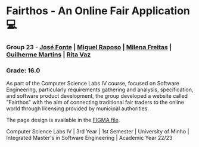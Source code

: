 # Fairthos - An Online Fair Application 💻
### Group 23 - [José Fonte](https://github.com/josefonte) | [Miguel Raposo](https://github.com/MiguelRaposo) | [Milena Freitas](https://github.com/freitasmillena) | [Guilherme Martins](https://github.com/GuiSSMartins) | [Rita Vaz](https://github.com/ritavaz02)  
### Grade: 16.0

As part of the Computer Science Labs IV course, focused on Software Engineering, particularly requirements gathering and analysis, specification, and software product development, the group developed a website called "Fairthos" with the aim of connecting traditional fair traders to the online world through licensing provided by municipal authorities.

The page design is available in the [FIGMA file](https://www.figma.com/file/1U0yvQiB6bNaPM9mjKoYeZ/LI4---MOCKUPS?node-id=0-1&t=jkEmpF3eD6MaE8Lp-0).

Computer Science Labs IV | 3rd Year | 1st Semester | University of Minho | Integrated Master's in Software Engineering | Academic Year 22/23

